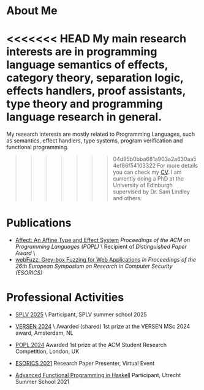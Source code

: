 # About Me

<<<<<<< HEAD
My main research interests are in programming language semantics of effects,
category theory, separation logic, effects handlers, proof assistants, type theory
and programming language research in general.
=======
My research interests are mostly related to Programming Languages, such as semantics, effect handlers, type systems, program verification and functional programming.
>>>>>>> 04d95b0bba681a903a2a630aa54ef86f54103322
For more details you can check my [CV](/curriculum_vitae.pdf).
I am currently doing a PhD at the University of Edinburgh supervised by Dr. Sam Lindley and others.

# Publications

- [Affect: An Affine Type and Effect System](https://dl.acm.org/doi/10.1145/3704841)
  *Proceedings of the ACM on Programming Languages (POPL)* \\
  Recipient of *Distinguished Paper Award* \\
- [webFuzz: Grey-box Fuzzing for Web Applications](https://doi.org/10.1007/978-3-030-88418-5_8)
  *In Proceedings of the 26th European Symposium on Research in Computer Security (ESORICS)*

# Professional Activities

- [SPLV 2025](https://spli.scot/splv/2025-edinburgh/) \\
   Participant, SPLV summer school 2025

- [VERSEN 2024](https://www.versen.nl/news_items/versen-best-master-2025/) \\
   Awarded (shared) 1st prize at the VERSEN MSc 2024 award, Amsterdam, NL

- [POPL 2024](https://popl24.sigplan.org/track/POPL-2024-student-research-competition)
   Awarded 1st prize at the ACM Student Research Competition, London, UK

- [ESORICS 2021](https://esorics2021.athene-center.de/)
   Research Paper Presenter, Virtual Event

- [Advanced Functional Programming in Haskell](https://uu-afp.github.io/)
   Participant, Utrecht Summer School 2021
